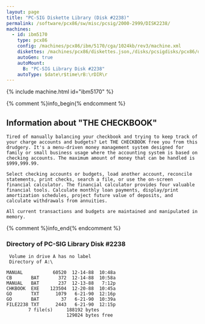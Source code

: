 ```yaml
---
layout: page
title: "PC-SIG Diskette Library (Disk #2238)"
permalink: /software/pcx86/sw/misc/pcsig/2000-2999/DISK2238/
machines:
  - id: ibm5170
    type: pcx86
    config: /machines/pcx86/ibm/5170/cga/1024kb/rev3/machine.xml
    diskettes: /machines/pcx86/diskettes.json,/disks/pcsigdisks/pcx86/diskettes.json
    autoGen: true
    autoMount:
      B: "PC-SIG Library Disk #2238"
    autoType: $date\r$time\rB:\rDIR\r
---
```


{% include machine.html id="ibm5170" %}

{% comment %}info_begin{% endcomment %}

## Information about "THE CHECKBOOK"

    Tired of manually balancing your checkbook and trying to keep track of
    your charge accounts and budgets? Let THE CHECKBOOK free you from this
    drudgery. It's a menu-driven money management system designed for
    family or small business usage where the accounting system is based on
    checking accounts. The maximum amount of money that can be handled is
    $999,999.99.
    
    Select checking accounts or budgets, load another account, reconcile
    statements, print checks, search a file, or use the on-screen
    financial calculator. The financial calculator provides four valuable
    financial tools. Calculate monthly loan payments, display/print
    amortization schedules, project future value of deposits, and
    calculate withdrawals from annuities.
    
    All current transactions and budgets are maintained and manipulated in
    memory.
{% comment %}info_end{% endcomment %}


### Directory of PC-SIG Library Disk #2238

     Volume in drive A has no label
     Directory of A:\

    MANUAL           60520  12-14-88  10:48a
    CB       BAT       372  12-14-88  10:58a
    MANUAL   BAT       237  12-13-88   7:12p
    CHKBOOK  EXE    123504  12-20-88  10:45a
    GO       TXT      1079   6-21-90  12:16p
    GO       BAT        37   6-21-90  10:39a
    FILE2238 TXT      2443   6-21-90  12:15p
            7 file(s)     188192 bytes
                          129024 bytes free
